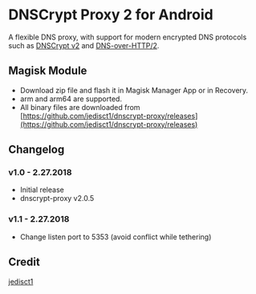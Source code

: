 # DNSCrypt Proxy 2 for Android

A flexible DNS proxy, with support for modern encrypted DNS protocols such as [DNSCrypt v2](https://github.com/DNSCrypt/dnscrypt-protocol/blob/master/DNSCRYPT-V2-PROTOCOL.txt) and [DNS-over-HTTP/2](https://tools.ietf.org/html/draft-ietf-doh-dns-over-https-03).

## Magisk Module
- Download zip file and flash it in Magisk Manager App or in Recovery.
- arm and arm64 are supported.
- All binary files are downloaded from [https://github.com/jedisct1/dnscrypt-proxy/releases](https://github.com/jedisct1/dnscrypt-proxy/releases)

## Changelog
### v1.0 - 2.27.2018
* Initial release
* dnscrypt-proxy v2.0.5
### v1.1 - 2.27.2018
* Change listen port to 5353 (avoid conflict while tethering)

## Credit
[jedisct1](https://github.com/jedisct1)
